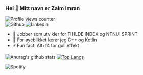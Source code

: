 ### Hei 👋 Mitt navn er Zaim Imran  

![Profile views counter](https://komarev.com/ghpvc/?username=zenjjim&&style=flat-square)  
![Github](https://img.shields.io/badge/github-%2324292e.svg?&style=for-the-badge&logo=github&logoColor=white)
![Linkedin](https://img.shields.io/badge/linkedin-%231E77B5.svg?&style=for-the-badge&logo=linkedin&logoColor=white)
- 🔭 Jobber som utvikler for TIHLDE INDEX og NTNUI SPRINT  
- 🌱 For øyeblikket lærer jeg C++ og Kotlin  
- ⚡ Fun fact: Alt+f4 for gull effekt 

![Anurag's github stats](https://github-readme-stats.vercel.app/api?username=zenjjim&theme=radical&show_icons=true)
[![Top Langs](https://github-readme-stats.vercel.app/api/top-langs/?username=zenjjim&theme=radical&layout=compact&card_width=445)](https://github.com/zenjjim/github-readme-stats)

![Spotify](https://spotify-github-profile.vercel.app/api/view?uid=1133997059&cover_image=true&theme=default)


